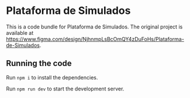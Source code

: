 
  # Plataforma de Simulados

  This is a code bundle for Plataforma de Simulados. The original project is available at https://www.figma.com/design/NjhnmpLsBcOmQY4zDuFoHs/Plataforma-de-Simulados.

  ## Running the code

  Run `npm i` to install the dependencies.

  Run `npm run dev` to start the development server.
  